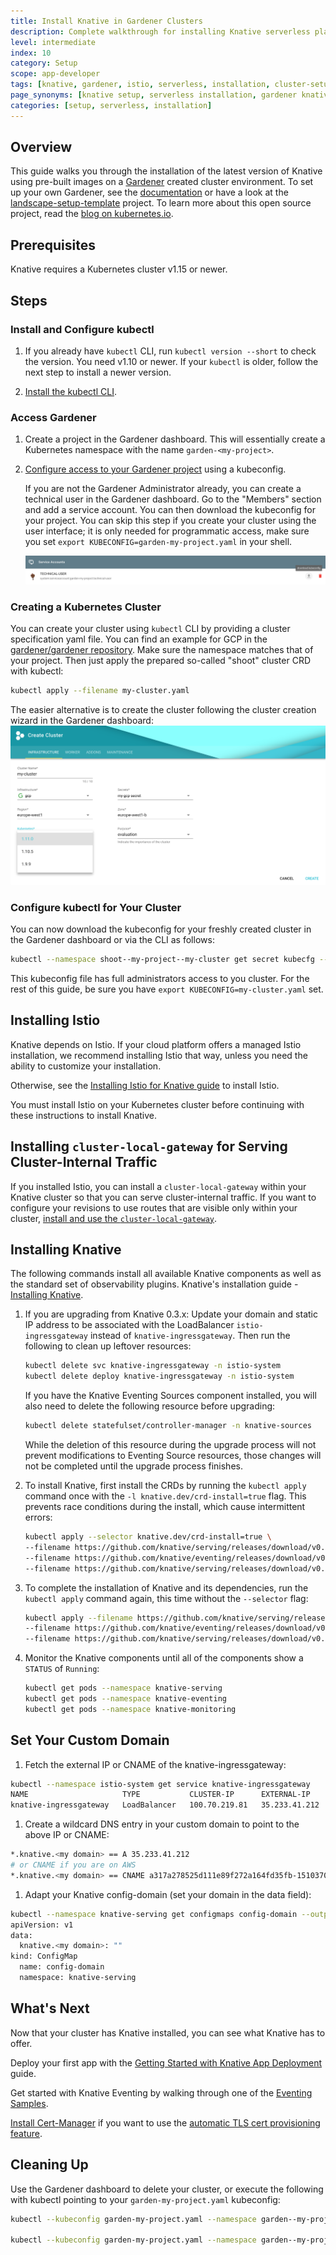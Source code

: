 ```yaml
---
title: Install Knative in Gardener Clusters
description: Complete walkthrough for installing Knative serverless platform in Gardener shoot clusters including Istio setup, cluster configuration, and domain management.
level: intermediate
index: 10
category: Setup
scope: app-developer
tags: [knative, gardener, istio, serverless, installation, cluster-setup, kubectl, serving, eventing]
page_synonyms: [knative setup, serverless installation, gardener knative, istio knative, cluster installation, knative serving]
categories: [setup, serverless, installation]
---
```


## Overview

This guide walks you through the installation of the latest version of Knative using pre-built images on a [Gardener](https://gardener.cloud) created cluster environment. To set up your own Gardener, see the [documentation](https://github.com/gardener/gardener/blob/master/docs/README.md) or have a look at the [landscape-setup-template](https://github.com/gardener/landscape-setup-template) project. To learn more about this open source project, read the [blog on kubernetes.io](https://kubernetes.io/blog/2018/05/17/gardener/).

## Prerequisites

Knative requires a Kubernetes cluster v1.15 or newer.

## Steps

### Install and Configure kubectl

1. If you already have `kubectl` CLI, run `kubectl version --short` to check the version. You need v1.10 or newer. If your `kubectl` is older, follow the next step to install a newer version.

1. [Install the kubectl CLI](https://kubernetes.io/docs/tasks/tools/install-kubectl/#install-kubectl).

### Access Gardener

1. Create a project in the Gardener dashboard. This will essentially create a
    Kubernetes namespace with the name `garden-<my-project>`.

1. [Configure access to your Gardener project](https://kubernetes.io/docs/tasks/tools/install-kubectl/#configure-kubectl) using a kubeconfig.

    If you are not the Gardener Administrator already, you can create a technical user in the Gardener dashboard. Go to the "Members" section and add a service account. You can then download the kubeconfig for your project. You can skip this step if you create your cluster using the user interface; it is only needed for programmatic access, make sure you set `export KUBECONFIG=garden-my-project.yaml` in your shell.

    ![Download kubeconfig for Gardener](./images/gardener_service_account.png)

### Creating a Kubernetes Cluster

You can create your cluster using `kubectl` CLI by providing a cluster specification yaml file. You can find an example for GCP in the [gardener/gardener repository](https://github.com/gardener/gardener/blob/master/example/90-shoot.yaml). Make sure the namespace matches that of your project. Then just apply the prepared so-called "shoot" cluster CRD with kubectl:

```sh
kubectl apply --filename my-cluster.yaml
```

The easier alternative is to create the cluster following the cluster creation wizard in the Gardener dashboard:
![shoot creation](./images/gardener_shoot_creation.png "shoot creation via the dashboard")

### Configure kubectl for Your Cluster

You can now download the kubeconfig for your freshly created cluster in the Gardener dashboard or via the CLI as follows:

```sh
kubectl --namespace shoot--my-project--my-cluster get secret kubecfg --output jsonpath={.data.kubeconfig} | base64 --decode > my-cluster.yaml
```

This kubeconfig file has full administrators access to you cluster. For the rest of this guide, be sure you have `export KUBECONFIG=my-cluster.yaml` set.

## Installing Istio

Knative depends on Istio. If your cloud platform offers a managed Istio installation, we recommend installing Istio that way, unless you need the ability to customize your installation.

Otherwise, see the [Installing Istio for Knative guide](https://knative.dev/docs/install/installing-istio/) to install Istio.

You must install Istio on your Kubernetes cluster before continuing with these instructions to install Knative.

## Installing `cluster-local-gateway` for Serving Cluster-Internal Traffic

If you installed Istio, you can install a `cluster-local-gateway` within your Knative cluster so that you can serve cluster-internal traffic. If you want to configure your revisions to use routes that are visible only within your cluster, [install and use the `cluster-local-gateway`](https://knative.dev/docs/admin/install/knative-offerings/).

## Installing Knative

The following commands install all available Knative components as well as the standard set of observability plugins. Knative's installation guide - [Installing Knative](https://knative.dev/docs/admin/install/).

1. If you are upgrading from Knative 0.3.x: Update your domain and static IP address to be associated with the LoadBalancer `istio-ingressgateway` instead of `knative-ingressgateway`. Then run the following to clean up leftover resources:

   ```bash
   kubectl delete svc knative-ingressgateway -n istio-system
   kubectl delete deploy knative-ingressgateway -n istio-system
   ```

   If you have the Knative Eventing Sources component installed, you will also need to delete the following resource before upgrading:

   ```bash
   kubectl delete statefulset/controller-manager -n knative-sources
   ```

   While the deletion of this resource during the upgrade process will not prevent modifications to Eventing Source resources, those changes will not be completed until the upgrade process finishes.

1. To install Knative, first install the CRDs by running the `kubectl apply` command once with the `-l knative.dev/crd-install=true` flag. This prevents race conditions during the install, which cause intermittent errors:

   ```bash
   kubectl apply --selector knative.dev/crd-install=true \
   --filename https://github.com/knative/serving/releases/download/v0.12.1/serving.yaml \
   --filename https://github.com/knative/eventing/releases/download/v0.12.1/eventing.yaml \
   --filename https://github.com/knative/serving/releases/download/v0.12.1/monitoring.yaml
   ```

1. To complete the installation of Knative and its dependencies, run the `kubectl apply` command again, this time without the `--selector` flag:

   ```bash
   kubectl apply --filename https://github.com/knative/serving/releases/download/v0.12.1/serving.yaml \
   --filename https://github.com/knative/eventing/releases/download/v0.12.1/eventing.yaml \
   --filename https://github.com/knative/serving/releases/download/v0.12.1/monitoring.yaml
   ```

1. Monitor the Knative components until all of the components show a `STATUS` of `Running`:

   ```bash
   kubectl get pods --namespace knative-serving
   kubectl get pods --namespace knative-eventing
   kubectl get pods --namespace knative-monitoring
   ```

## Set Your Custom Domain

1. Fetch the external IP or CNAME of the knative-ingressgateway:

```bash
kubectl --namespace istio-system get service knative-ingressgateway
NAME                     TYPE           CLUSTER-IP      EXTERNAL-IP     PORT(S)                                      AGE
knative-ingressgateway   LoadBalancer   100.70.219.81   35.233.41.212   80:32380/TCP,443:32390/TCP,32400:32400/TCP   4d
```

1. Create a wildcard DNS entry in your custom domain to point to the above IP or CNAME:

```sh
*.knative.<my domain> == A 35.233.41.212
# or CNAME if you are on AWS
*.knative.<my domain> == CNAME a317a278525d111e89f272a164fd35fb-1510370581.eu-central-1.elb.amazonaws.com
```

1. Adapt your Knative config-domain (set your domain in the data field):

```bash
kubectl --namespace knative-serving get configmaps config-domain --output yaml
apiVersion: v1
data:
  knative.<my domain>: ""
kind: ConfigMap
  name: config-domain
  namespace: knative-serving
```

## What's Next

Now that your cluster has Knative installed, you can see what Knative has to offer.

Deploy your first app with the [Getting Started with Knative App Deployment](https://knative.dev/docs/serving/getting-started-knative-app/) guide.

Get started with Knative Eventing by walking through one of the [Eventing Samples](https://knative.dev/docs/eventing/samples/).

[Install Cert-Manager](https://knative.dev/docs/serving/installing-cert-manager/) if you want to use the [automatic TLS cert provisioning feature](https://knative.dev/docs/serving/encryption/enabling-automatic-tls-certificate-provisioning/).

## Cleaning Up

Use the Gardener dashboard to delete your cluster, or execute the following with kubectl pointing to your `garden-my-project.yaml` kubeconfig:

```bash
kubectl --kubeconfig garden-my-project.yaml --namespace garden--my-project annotate shoot my-cluster confirmation.gardener.cloud/deletion=true

kubectl --kubeconfig garden-my-project.yaml --namespace garden--my-project delete shoot my-cluster
```
